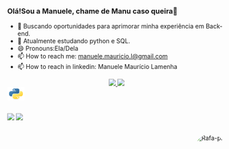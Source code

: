### Olá!Sou a Manuele, chame de Manu caso queira👋

- 🔭 Buscando oportunidades para aprimorar minha experiência em Back-end.
- 🌱 Atualmente estudando python e SQL.
- 😄 Pronouns:Ela/Dela
- 📫 How to reach me: manuele.mauricio.l@gmail.com
- 📫 How to reach in linkedin: Manuele Maurício Lamenha
<div align="center">
  <a href="https://github.com/Manu3052">
  <img height="180em" src="https://github-readme-stats.vercel.app/api?username=Manu3052&show_icons=true&theme=dark&include_all_commits=true&count_private=true"/>
  <img height="180em" src="https://github-readme-stats.vercel.app/api/top-langs/?username=Manu3052&layout=compact&langs_count=7&theme=dark"/>
</div>
    <img align="center" alt="Manu-Python" height="30" width="40" src="https://raw.githubusercontent.com/devicons/devicon/master/icons/python/python-original.svg">
</div>
  
  ##
 
<div>
  <a href = "mailto:manuele.mauricio.l@gmail.com"><img src="https://img.shields.io/badge/-Gmail-%23333?style=for-the-badge&logo=gmail&logoColor=white" target="_blank"></a>
  <a href="https://www.linkedin.com/in/manuele-maurício-lamenha-99460a216/" target="_blank"><img src="https://img.shields.io/badge/-LinkedIn-%230077B5?style=for-the-badge&logo=linkedin&logoColor=white" target="_blank"></a>
  
 ##
  
 <div>
    <img align="right" alt="Rafa-pic" height="150" style="border-radius:50px;" 
 src="https://picrew.me/image_maker/368645/complete?cd=BYcLWVZZ0f"
